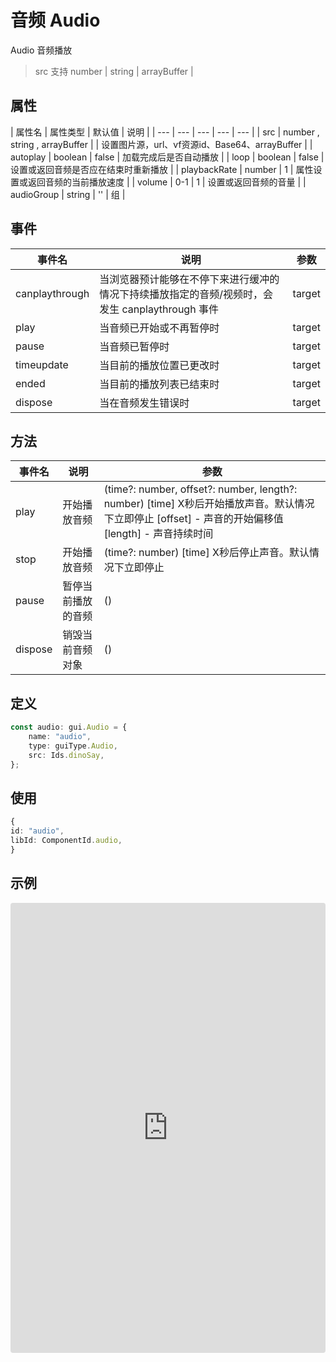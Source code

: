 # 音频 Audio

Audio 音频播放

> src 支持 number | string | arrayBuffer | 

## 属性

| 属性名 | 属性类型 | 默认值 | 说明 |
| --- | --- | --- | --- | --- |
| src | number , string , arrayBuffer |  | 设置图片源，url、vf资源id、Base64、arrayBuffer |
| autoplay | boolean | false | 加载完成后是否自动播放 |
| loop | boolean | false | 设置或返回音频是否应在结束时重新播放 |
| playbackRate | number | 1 | 属性设置或返回音频的当前播放速度 |
| volume | 0-1 | 1 | 设置或返回音频的音量 |
| audioGroup | string | '' | 组 |

## 事件

| 事件名  | 说明 | 参数 |
| --- | --- | --- |
| canplaythrough | 当浏览器预计能够在不停下来进行缓冲的情况下持续播放指定的音频/视频时，会发生 canplaythrough 事件 | target |
| play | 当音频已开始或不再暂停时 | target |
| pause | 当音频已暂停时 | target |
| timeupdate | 当目前的播放位置已更改时 | target |
| ended | 当目前的播放列表已结束时 | target |
| dispose | 当在音频发生错误时 | target |


## 方法

| 事件名  | 说明 | 参数 |
| --- | --- | --- | 
| play | 开始播放音频 | (time?: number, offset?: number, length?: number) [time] X秒后开始播放声音。默认情况下立即停止 [offset] - 声音的开始偏移值  [length] - 声音持续时间 |
| stop | 开始播放音频 | (time?: number) [time] X秒后停止声音。默认情况下立即停止 |
| pause | 暂停当前播放的音频 | () |
| dispose | 销毁当前音频对象 | () |

## 定义
``` typescript
const audio: gui.Audio = {
    name: "audio",
    type: guiType.Audio,
    src: Ids.dinoSay,
};
```

## 使用
``` typescript
{
id: "audio",
libId: ComponentId.audio,
}
```

## 示例

<iframe
     src="https://codesandbox.io/embed/audio-7bqb7?fontsize=14&hidenavigation=1&module=%2Fsrc%2Findex.ts&theme=dark"
     style="width:100%; height:720px; border:0; border-radius: 4px; overflow:hidden;"
     title="Audio"
     allow="accelerometer; ambient-light-sensor; camera; encrypted-media; geolocation; gyroscope; hid; microphone; midi; payment; usb; vr; xr-spatial-tracking"
     sandbox="allow-autoplay allow-forms allow-modals allow-popups allow-presentation allow-same-origin allow-scripts"
   ></iframe>